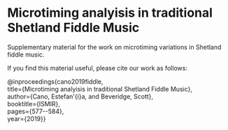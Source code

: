 # Microtiming analyisis in traditional Shetland Fiddle Music
Supplementary material for the work on microtiming variations in Shetland fiddle music.

If you find this material useful, please cite our work as follows:

@inproceedings{cano2019fiddle,  
title={Microtiming analyisis in traditional Shetland Fiddle Music},  
author={Cano, Estefan\'{i}a, and Beveridge, Scott},  
booktitle={ISMIR},  
pages={577--584},  
year={2019}}


